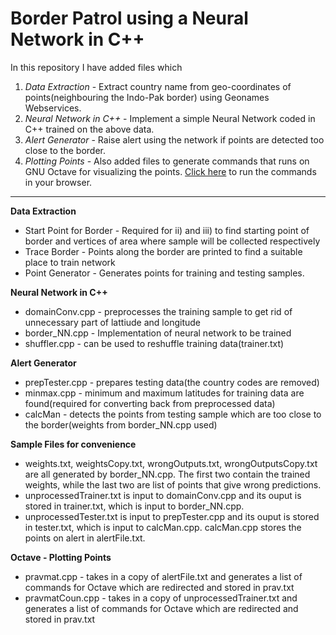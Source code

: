 # Border Patrol using a Neural Network in C++

In this repository I have added files which 
1) *Data Extraction* - Extract country name from geo-coordinates of points(neighbouring the Indo-Pak border) using Geonames Webservices.
2) *Neural Network in C++* - Implement a simple Neural Network coded in C++ trained on the above data.
3) *Alert Generator* - Raise alert using the network if points are detected too close to the border.
4) *Plotting Points* - Also added files to generate commands that runs on GNU Octave for visualizing the points. [Click here](https://octave-online.net/) to run the commands in your browser.
---
**Data Extraction**
- Start Point for Border - Required for ii) and iii) to find starting point of border and vertices of area where sample will be collected respectively
- Trace Border - Points along the border are printed to find a suitable place to train network
- Point Generator - Generates points for training and testing samples.
	
**Neural Network in C++**
- domainConv.cpp - preprocesses the training sample to get rid of unnecessary part of lattiude and longitude
- border_NN.cpp - Implementation of neural network to be trained
- shuffler.cpp - can be used to reshuffle training data(trainer.txt)
	
**Alert Generator**
- prepTester.cpp - prepares testing data(the country codes are removed)
- minmax.cpp - minimum and maximum latitudes for training data are found(required for converting back from preprocessed data)
- calcMan - detects the points from testing sample which are too close to the border(weights from border_NN.cpp used)
	
**Sample Files for convenience**
- weights.txt, weightsCopy.txt, wrongOutputs.txt, wrongOutputsCopy.txt are all generated by border_NN.cpp. The first two contain the trained weights, while the last two are list of points that give wrong predictions.
- unprocessedTrainer.txt is input to domainConv.cpp and its ouput is stored in trainer.txt, which is input to border_NN.cpp.
- unprocessedTester.txt is input to prepTester.cpp and its ouput is stored in tester.txt, which is input to calcMan.cpp. calcMan.cpp stores the points on alert in alertFile.txt.
	
**Octave - Plotting Points**
- pravmat.cpp - takes in a copy of alertFile.txt and generates a list of commands for Octave which are redirected and stored in prav.txt
- pravmatCoun.cpp - takes in a copy of unprocessedTrainer.txt and generates a list of commands for Octave which are redirected and stored in prav.txt

